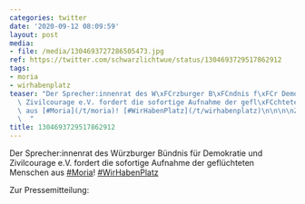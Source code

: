 ```yaml
---
categories: twitter
date: '2020-09-12 08:09:59'
layout: post
media:
- file: /media/1304693727286505473.jpg
ref: https://twitter.com/schwarzlichtwue/status/1304693729517862912
tags:
- moria
- wirhabenplatz
teaser: "Der Sprecher:innenrat des W\xFCrzburger B\xFCndnis f\xFCr Demokratie und\
  \ Zivilcourage e.V. fordert die sofortige Aufnahme der gefl\xFCchteten Menschen\
  \ aus [#Moria](/t/moria)! [#WirHabenPlatz](/t/wirhabenplatz)\n\n\n\nZur Pressemitteilung:\
  \  "
title: 1304693729517862912
---
```

Der Sprecher:innenrat des Würzburger Bündnis für Demokratie und Zivilcourage e.V. fordert die sofortige Aufnahme der geflüchteten Menschen aus [#Moria](/t/moria)! [#WirHabenPlatz](/t/wirhabenplatz)



Zur Pressemitteilung:  